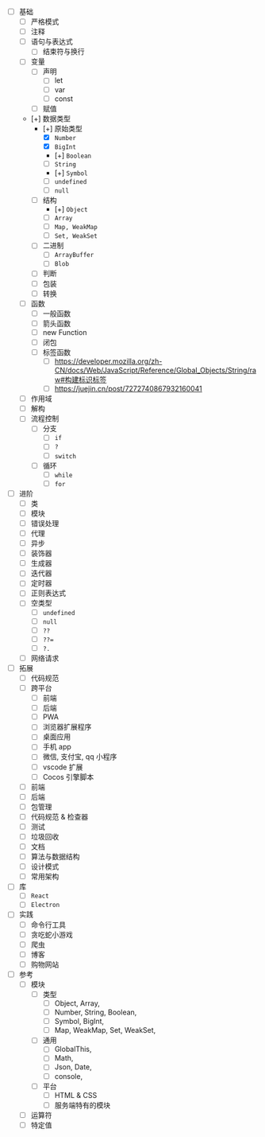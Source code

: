 - [ ] 基础
  - [ ] 严格模式
  - [ ] 注释
  - [ ] 语句与表达式
    - [ ] 结束符与换行
  - [ ] 变量
    - [ ] 声明
      - [ ] let
      - [ ] var
      - [ ] const
    - [ ] 赋值
  - [+] 数据类型
    - [+] 原始类型
      - [x] `Number`
      - [x] `BigInt`
      - [+] `Boolean`
      - [ ] `String`
      - [+] `Symbol`
      - [ ] `undefined`
      - [ ] `null`
    - [ ] 结构
      - [+] `Object`
      - [ ] `Array`
      - [ ] `Map, WeakMap`
      - [ ] `Set, WeakSet`
    - [ ] 二进制
      - [ ] `ArrayBuffer`
      - [ ] `Blob`
    - [ ] 判断
    - [ ] 包装
    - [ ] 转换
  - [ ] 函数
    - [ ] 一般函数
    - [ ] 箭头函数
    - [ ] new Function
    - [ ] 闭包
    - [ ] 标签函数
      - [ ] https://developer.mozilla.org/zh-CN/docs/Web/JavaScript/Reference/Global_Objects/String/raw#构建标识标签
      - [ ] https://juejin.cn/post/7272740867932160041
  - [ ] 作用域
  - [ ] 解构
  - [ ] 流程控制
    - [ ] 分支
      - [ ] `if`
      - [ ] `?`
      - [ ] `switch`
    - [ ] 循环
      - [ ] `while`
      - [ ] `for`
- [ ] 进阶
  - [ ] 类
  - [ ] 模块
  - [ ] 错误处理
  - [ ] 代理
  - [ ] 异步
  - [ ] 装饰器
  - [ ] 生成器
  - [ ] 迭代器
  - [ ] 定时器
  - [ ] 正则表达式
  - [ ] 空类型
    - [ ] `undefined`
    - [ ] `null`
    - [ ] `??`
    - [ ] `??=`
    - [ ] `?.`
  - [ ] 网络请求
- [ ] 拓展
  - [ ] 代码规范
  - [ ] 跨平台
    - [ ] 前端
    - [ ] 后端
    - [ ] PWA
    - [ ] 浏览器扩展程序
    - [ ] 桌面应用
    - [ ] 手机 app
    - [ ] 微信, 支付宝, qq 小程序
    - [ ] vscode 扩展
    - [ ] Cocos 引擎脚本
  - [ ] 前端
  - [ ] 后端
  - [ ] 包管理
  - [ ] 代码规范 & 检查器
  - [ ] 测试
  - [ ] 垃圾回收
  - [ ] 文档
  - [ ] 算法与数据结构
  - [ ] 设计模式
  - [ ] 常用架构
- [ ] 库
  - [ ] `React`
  - [ ] `Electron`
- [ ] 实践
  - [ ] 命令行工具
  - [ ] 贪吃蛇小游戏
  - [ ] 爬虫
  - [ ] 博客
  - [ ] 购物网站
- [ ] 参考
  - [ ] 模块
    - [ ] 类型
      - [ ] Object, Array, 
      - [ ] Number, String, Boolean, 
      - [ ] Symbol, BigInt,
      - [ ] Map, WeakMap, Set, WeakSet,
    - [ ] 通用
      - [ ] GlobalThis,
      - [ ] Math,
      - [ ] Json, Date,
      - [ ] console,
    - [ ] 平台
      - [ ] HTML & CSS
      - [ ] 服务端特有的模块
  - [ ] 运算符
  - [ ] 特定值
